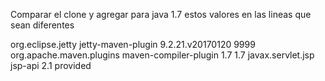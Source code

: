 Comparar el clone y agregar para java 1.7 estos valores en las lineas que sean diferentes

<plugin>
    <groupId>org.eclipse.jetty</groupId>
    <artifactId>jetty-maven-plugin</artifactId>
    <version>9.2.21.v20170120</version>
        <configuration>
            <httpConnector>
                <port>9999</port>
            </httpConnector>
        </configuration>
</plugin>
            
<plugin>
    <groupId>org.apache.maven.plugins</groupId>
    <artifactId>maven-compiler-plugin</artifactId>
        <configuration>
            <source>1.7</source>
            <target>1.7</target>
        </configuration>
</plugin>

<dependency>
    <groupId>javax.servlet.jsp</groupId>
    <artifactId>jsp-api</artifactId>
    <version>2.1</version>
    <scope>provided</scope>
</dependency>